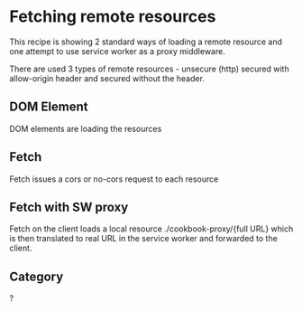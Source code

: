 # Fetching remote resources

This recipe is showing 2 standard ways of loading a remote resource and one attempt to use service worker as a proxy middleware.

There are used 3 types of remote resources - unsecure (http) secured with allow-origin header and secured without the header.

## DOM Element
DOM elements are loading the resources

## Fetch
Fetch issues a cors or no-cors request to each resource

## Fetch with SW proxy
Fetch on the client loads a local resource ./cookbook-proxy/{full URL} which is then translated to real URL in the service worker and forwarded to the client.

## Category
?

